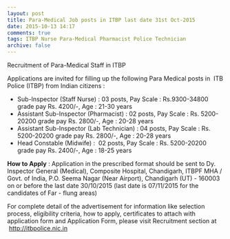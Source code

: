 ```yaml
---
layout: post
title: Para-Medical Job posts in ITBP last date 31st Oct-2015   
date: 2015-10-13 14:17
comments: true
tags: ITBP Nurse Para-Medical Pharmacist Police Technician 
archive: false
---
```

Recruitment of Para-Medical Staff in ITBP 

Applications are invited for filling up the following Para Medical posts in  ITB Police (ITBP) from Indian citizens :

- Sub-Inspector (Staff Nurse) : 03 posts, Pay Scale : Rs.9300-34800 grade pay Rs. 4200/-, Age : 21-30 years 
- Assistant Sub-Inspector (Pharmacist) : 02 posts, Pay Scale : Rs. 5200-20200 grade pay Rs. 2800/-, Age : 20-28 years 
- Assistant Sub-Inspector (Lab Technician) : 04 posts, Pay Scale : Rs. 5200-20200 grade pay Rs. 2800/-, Age : 20-28 years 
- Head Constable (Midwife) :  02 posts, Pay Scale : Rs. 5200-20200 grade pay Rs. 2400/-, Age : 18-25 years 

**How to Apply** : Application in the prescribed format should be sent to Dy. Inspector General (Medical), Composite Hospital, Chandigarh, ITBPF MHA / Govt. of India, P.O. Seema Nagar (Near Airport), Chandigarh (UT) - 160003 on or before the last date 30/10/2015 (last date is 07/11/2015 for the candidates of Far - flung areas) 


For complete detail of the advertisement for information like selection process, eligibility criteria, how to apply, certificates to attach with application form and Application Form, please visit Recruitment section at  <http://itbpolice.nic.in>




